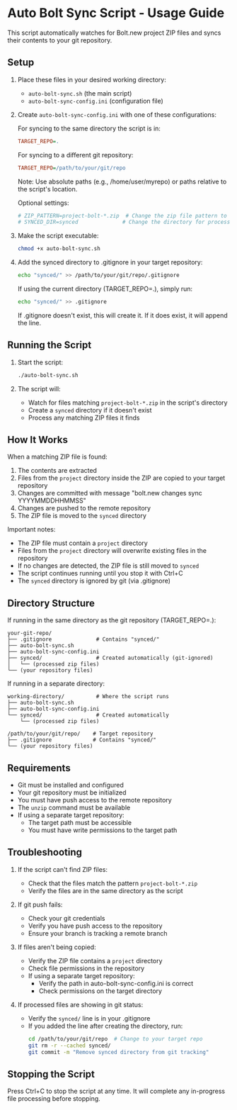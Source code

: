 # Auto Bolt Sync Script - Usage Guide

This script automatically watches for Bolt.new project ZIP files and syncs their contents to your git repository.

## Setup

1. Place these files in your desired working directory:

   - `auto-bolt-sync.sh` (the main script)
   - `auto-bolt-sync-config.ini` (configuration file)

2. Create `auto-bolt-sync-config.ini` with one of these configurations:

   For syncing to the same directory the script is in:

   ```ini
   TARGET_REPO=.
   ```

   For syncing to a different git repository:

   ```ini
   TARGET_REPO=/path/to/your/git/repo
   ```

   Note: Use absolute paths (e.g., /home/user/myrepo) or paths relative to the script's location.

   Optional settings:

   ```ini
   # ZIP_PATTERN=project-bolt-*.zip  # Change the zip file pattern to watch
   # SYNCED_DIR=synced              # Change the directory for processed files
   ```

3. Make the script executable:

   ```bash
   chmod +x auto-bolt-sync.sh
   ```

4. Add the synced directory to .gitignore in your target repository:
   ```bash
   echo "synced/" >> /path/to/your/git/repo/.gitignore
   ```
   If using the current directory (TARGET_REPO=.), simply run:
   ```bash
   echo "synced/" >> .gitignore
   ```
   If .gitignore doesn't exist, this will create it. If it does exist, it will append the line.

## Running the Script

1. Start the script:

   ```bash
   ./auto-bolt-sync.sh
   ```

2. The script will:
   - Watch for files matching `project-bolt-*.zip` in the script's directory
   - Create a `synced` directory if it doesn't exist
   - Process any matching ZIP files it finds

## How It Works

When a matching ZIP file is found:

1. The contents are extracted
2. Files from the `project` directory inside the ZIP are copied to your target repository
3. Changes are committed with message "bolt.new changes sync YYYYMMDDHHMMSS"
4. Changes are pushed to the remote repository
5. The ZIP file is moved to the `synced` directory

Important notes:

- The ZIP file must contain a `project` directory
- Files from the `project` directory will overwrite existing files in the repository
- If no changes are detected, the ZIP file is still moved to `synced`
- The script continues running until you stop it with Ctrl+C
- The `synced` directory is ignored by git (via .gitignore)

## Directory Structure

If running in the same directory as the git repository (TARGET_REPO=.):

```
your-git-repo/
├── .gitignore              # Contains "synced/"
├── auto-bolt-sync.sh
├── auto-bolt-sync-config.ini
├── synced/                 # Created automatically (git-ignored)
│   └── (processed zip files)
└── (your repository files)
```

If running in a separate directory:

```
working-directory/          # Where the script runs
├── auto-bolt-sync.sh
├── auto-bolt-sync-config.ini
└── synced/                 # Created automatically
    └── (processed zip files)

/path/to/your/git/repo/    # Target repository
├── .gitignore             # Contains "synced/"
└── (your repository files)
```

## Requirements

- Git must be installed and configured
- Your git repository must be initialized
- You must have push access to the remote repository
- The `unzip` command must be available
- If using a separate target repository:
  - The target path must be accessible
  - You must have write permissions to the target path

## Troubleshooting

1. If the script can't find ZIP files:

   - Check that the files match the pattern `project-bolt-*.zip`
   - Verify the files are in the same directory as the script

2. If git push fails:

   - Check your git credentials
   - Verify you have push access to the repository
   - Ensure your branch is tracking a remote branch

3. If files aren't being copied:

   - Verify the ZIP file contains a `project` directory
   - Check file permissions in the repository
   - If using a separate target repository:
     - Verify the path in auto-bolt-sync-config.ini is correct
     - Check permissions on the target directory

4. If processed files are showing in git status:
   - Verify the `synced/` line is in your .gitignore
   - If you added the line after creating the directory, run:
     ```bash
     cd /path/to/your/git/repo  # Change to your target repo
     git rm -r --cached synced/
     git commit -m "Remove synced directory from git tracking"
     ```

## Stopping the Script

Press Ctrl+C to stop the script at any time. It will complete any in-progress file processing before stopping.
